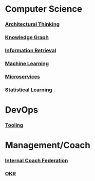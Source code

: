 # Computer Science

### [Architectural Thinking](AT.md)

### [Knowledge Graph](KG.md)

### [Information Retrieval](IR.md)

### [Machine Learning](ML.md)

### [Microservices](MS.md)

### [Statistical Learning](SL.md)


# DevOps

### [Tooling](TL.md)


# Management/Coach

### [Internal Coach Federation](ICF.md)

### [OKR](OKR.md)

